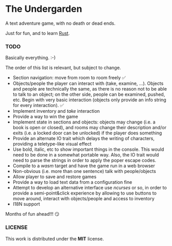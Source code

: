 # The Undergarden

A text adventure game, with no death or dead ends.

Just for fun, and to learn [Rust](https://www.rust-lang.org/).

### TODO

Basically everything. :-)

The order of this list is relevant, but subject to change.

* Section navigation: move from room to room freely :white_check_mark:
* Objects/people the player can interact with (take, examine, ...). Objects and people are technically the same, as there is no reason not to be able to talk to an object; on the other side, people can be examined, pushed, etc. Begin with very basic interaction (objects only provide an info string for every interaction). :white_check_mark:
* Implement inventory and _take_ interaction
* Provide a way to win the game
* Implement state in sections and objects: objects may change (i.e. a book is open or closed), and rooms may change their description and/or exits (i.e. a locked door can be unlocked) if the player does something
* Provide an alternate IO trait which delays the writing of characters, providing a teletype-like visual effect
* Use bold, italic, etc to show important things in the console. This would need to be done in a somewhat portable way. Also, the IO trait would need to parse the strings in order to apply the poper escape codes.
* Compile to a _wasm_ target and have the game run in a web browser
* Non-obvious (i.e. more than one sentence) talk with people/objects
* Allow player to save and restore games
* Provide a way to load text data from a configuration fine
* Attempt to develop an alternative interface use _ncurses_ or so, in order to provide a semi-point&click experience by allowing to use buttons to move around, interact with objects/people and access to inventory
* I18N support

Months of fun ahead!!! :smirk:

### LICENSE

This work is distributed under the **MIT** license.
